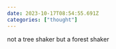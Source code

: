 ```yaml
---
date: 2023-10-17T08:54:55.691Z
categories: ["thought"]
---
```

not a tree shaker but a forest shaker
